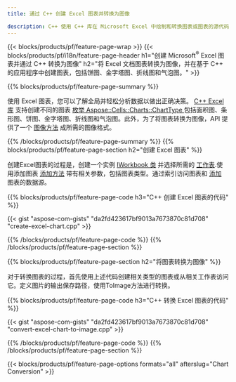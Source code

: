 ```yaml
---
title: 通过 C++ 创建 Excel 图表并转换为图像

description: C++ 使用 C++ 库在 Microsoft Excel 中绘制和转换图表或图表的源代码
---
```

{{< blocks/products/pf/feature-page-wrap >}}
{{< blocks/products/pf/i18n/feature-page-header h1="创建 Microsoft<sup>&reg;</sup> Excel 图表并通过 C++ 转换为图像" h2="将 Excel 文档图表转换为图像，并在基于 C++ 的应用程序中创建图表，包括饼图、金字塔图、折线图和气泡图。" >}}

{{% blocks/products/pf/feature-page-summary %}}

使用 Excel 图表，您可以了解全局并轻松分析数据以做出正确决策。 [C++ Excel 库](/cells/cpp/) 支持创建不同的图表 [枚举 Aspose::Cells::Charts::ChartType
](https://reference.aspose.com/cells/cpp/namespace/aspose.cells.charts#a2f17e69bcefc754569019185d0621b70) 包括面积图、条形图、饼图、金字塔图、折线图和气泡图。此外，为了将图表转换为图像，API 提供了一个 [图像方法](https://reference.aspose.com/cells/cpp/class/aspose.cells.charts.i_sparkline#a28d76dd585c48366e1657f2982722ddb) 成所需的图像格式。

{{% /blocks/products/pf/feature-page-summary %}}
{{% blocks/products/pf/feature-page-section h2="创建 Excel 图表" %}}

创建Excel图表的过程是，创建一个实例 [IWorkbook 类](https://reference.aspose.com/cells/cpp/class/aspose.cells.i_workbook) 并选择所需的 [工作表](https://reference.aspose.com/cells/cpp/class/aspose.cells.i_worksheet_collection#a5574d624796043233420d0e0459ccc43).使用添加图表 [添加方法](https://reference.aspose.com/cells/cpp/class/aspose.cells.charts.i_chart_collection#ab7e8cce835c251a4682605299a6aa068) 带有相关参数，包括图表类型。通过索引访问图表和 [添加](https://reference.aspose.com/cells/cpp/class/aspose.cells.charts.i_series_collection#a8f4dc4d883f32f65b1fb673e2aa7862f) 图表的数据源。

{{% blocks/products/pf/feature-page-code h3="C++ 创建 Excel 图表的代码" %}}

{{< gist "aspose-com-gists" "da2fd423617bf9013a7673870c81d708" "create-excel-chart.cpp" >}}

{{% /blocks/products/pf/feature-page-code %}}
{{% /blocks/products/pf/feature-page-section %}}

{{% blocks/products/pf/feature-page-section h2="将图表转换为图像" %}}


对于转换图表的过程，首先使用上述代码创建相关类型的图表或从相关工作表访问它。定义图片的输出保存路径，使用ToImage方法进行转换。

 
{{% blocks/products/pf/feature-page-code h3="C++ 转换 Excel 图表的代码" %}}

{{< gist "aspose-com-gists" "da2fd423617bf9013a7673870c81d708" "convert-excel-chart-to-image.cpp" >}}

{{% /blocks/products/pf/feature-page-code %}}
{{% /blocks/products/pf/feature-page-section %}}

{{< blocks/products/pf/feature-page-options formats="all" afterslug="Chart Conversion" >}}
